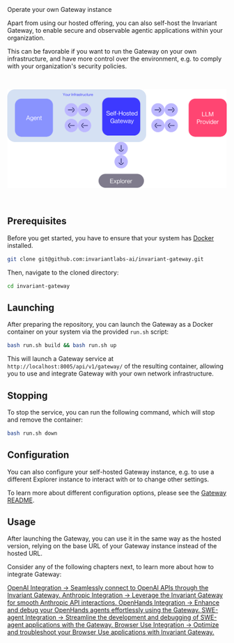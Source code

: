 <div class='subtitle'>Operate your own Gateway instance</div>

Apart from using our hosted offering, you can also self-host the Invariant Gateway, to enable secure and observable agentic applications within your organization.

This can be favorable if you want to run the Gateway on your own infrastructure, and have more control over the environment, e.g. to comply with your organization's security policies.

<br/>

![Gateway](./assets/self-hosted-gateway.svg)

<br/>

## Prerequisites

Before you get started, you have to ensure that your system has [Docker](https://docs.docker.com/get-docker/) installed.

```bash
git clone git@github.com:invariantlabs-ai/invariant-gateway.git
```

Then, navigate to the cloned directory:

```bash
cd invariant-gateway
```

## Launching

After preparing the repository, you can launch the Gateway as a Docker container on your system via the provided `run.sh` script:

```bash
bash run.sh build && bash run.sh up
```

This will launch a Gateway service at `http://localhost:8005/api/v1/gateway/` of the resulting container, allowing you to use and integrate Gateway with your own network infrastructure.

## Stopping

To stop the service, you can run the following command, which will stop and remove the container:

```bash
bash run.sh down
```

## Configuration

You can also configure your self-hosted Gateway instance, e.g. to use a different Explorer instance to interact with or to change other settings.

To learn more about different configuration options, please see the [Gateway README](https://github.com/invariantlabs-ai/invariant-gateway/blob/main/README.md).

## Usage

After launching the Gateway, you can use it in the same way as the hosted version, relying on the base URL of your Gateway instance instead of the hosted URL.

Consider any of the following chapters next, to learn more about how to integrate Gateway:

<div class='tiles'>

<a href="../llm-provider-integrations/openai" class='tile primary'>
    <span class='tile-title'>OpenAI Integration →</span>
    <span class='tile-description'>Seamlessly connect to OpenAI APIs through the Invariant Gateway.</span>
</a>

<a href="../llm-provider-integrations/anthropic" class='tile primary'>
    <span class='tile-title'>Anthropic Integration →</span>
    <span class='tile-description'>Leverage the Invariant Gateway for smooth Anthropic API interactions.</span>
</a>

<a href="../agent-integrations/openhands" class='tile'>
    <span class='tile-title'>OpenHands Integration →</span>
    <span class='tile-description'>Enhance and debug your OpenHands agents effortlessly using the Gateway.</span>
</a>

<a href="../agent-integrations/swe-agent" class='tile'>
    <span class='tile-title'>SWE-agent Integration →</span>
    <span class='tile-description'>Streamline the development and debugging of SWE-agent applications with the Gateway.</span>
</a>

<a href="../agent-integrations/browser-use" class='tile'>
    <span class='tile-title'>Browser Use Integration →</span>
    <span class='tile-description'>Optimize and troubleshoot your Browser Use applications with Invariant Gateway.</span>
</a>

</div>
